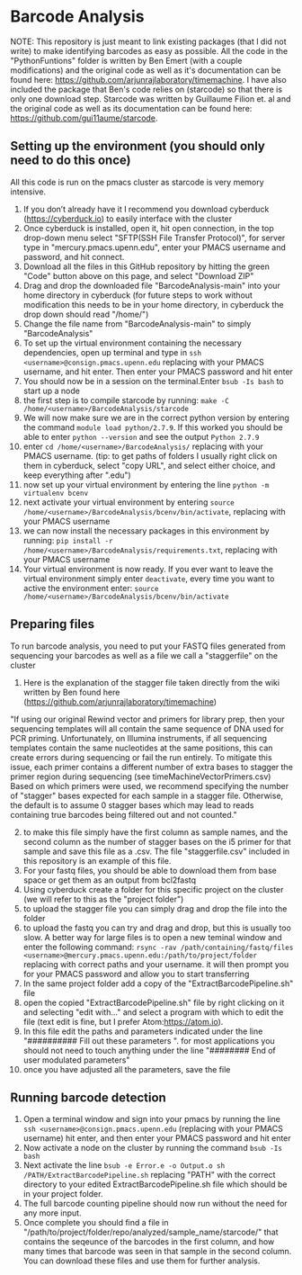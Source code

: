# Barcode Analysis

NOTE: This repository is just meant to link existing packages (that I did not write) to make identifying barcodes as easy as possible. All the code in the "PythonFuntions" folder is written by Ben Emert (with a couple modifications) and the original code as well as it's documentation can be found here: https://github.com/arjunrajlaboratory/timemachine. I have also included the package that Ben's code relies on (starcode) so that there is only one download step. Starcode was written by Guillaume Filion et. al and the original code as well as its documentation can be found here: https://github.com/gui11aume/starcode.

## Setting up the environment (you should only need to do this once)
   All this code is run on the pmacs cluster as starcode is very memory intensive.
 1. If you don’t already have it I recommend you download cyberduck (https://cyberduck.io) to easily interface with the cluster
 2. Once cyberduck is installed, open it, hit open connection, in the top drop-down menu select "SFTP(SSH File Transfer Protocol)", for server type in "mercury.pmacs.upenn.edu", enter your PMACS username and password, and hit connect.
 3. Download all the files in this GitHub repository by hitting the green "Code" button above on this page, and select "Download ZIP"
 4. Drag and drop the downloaded file "BarcodeAnalysis-main" into your home directory in cyberduck (for future steps to work without modification this needs to be in your home directory, in cyberduck the drop down should read "/home/<username>")
 5. Change the file name from "BarcodeAnalysis-main" to simply "BarcodeAnalysis"
 6. To set up the virtual environment containing the necessary dependencies, open up terminal and type in `ssh <username>@consign.pmacs.upenn.edu` replacing <username> with your PMACS username, and hit enter. Then enter your PMACS password and hit enter
 7. You should now be in a session on the terminal.Enter `bsub -Is bash` to start up a node
 8. the first step is to compile starcode by running: `make -C /home/<username>/BarcodeAnalysis/starcode`
 8. We will now make sure we are in the correct python version by entering the command `module load python/2.7.9`. If this worked you should be able to enter `python --version` and see the output `Python 2.7.9`
 9. enter `cd /home/<username>/BarcodeAnalysis/` replacing <username> with your PMACS username. (tip: to get paths of folders I usually right click on them in cyberduck, select "copy URL", and select either choice, and keep everything after ".edu")
 10. now set up your virtual environment by entering the line `python -m virtualenv bcenv`
 11. next activate your virtual environment by entering `source /home/<username>/BarcodeAnalysis/bcenv/bin/activate`, replacing <username> with your PMACS username
 12. we can now install the necessary packages in this environment by running: `pip install -r /home/<username>/BarcodeAnalysis/requirements.txt`, replacing <username> with your PMACS username
 13. Your virtual environment is now ready. If you ever want to leave the virtual environment simply enter `deactivate`, every time you want to active the environment enter: `source /home/<username>/BarcodeAnalysis/bcenv/bin/activate`


## Preparing files
  To run barcode analysis, you need to put your FASTQ files generated from sequencing your barcodes as well as a file we call a "staggerfile" on the cluster
  1. Here is the explanation of the stagger file taken directly from the wiki written by Ben found here (https://github.com/arjunrajlaboratory/timemachine)
  
"If using our original Rewind vector and primers for library prep, then your sequencing templates will all contain the same sequence of DNA used for PCR priming. Unfortunately, on Illumina instruments, if all sequencing templates contain the same nucleotides at the same positions, this can create errors during sequencing or fail the run entirely. To mitigate this issue, each primer contains a different number of extra bases to stagger the primer region during sequencing (see timeMachineVectorPrimers.csv)
Based on which primers were used, we recommend specifying the number of "stagger" bases expected for each sample in a stagger file. Otherwise, the default is to assume 0 stagger bases which may lead to reads containing true barcodes being filtered out and not counted."

  2. to make this file simply have the first column as sample names, and the second column as the number of stagger bases on the i5 primer for that sample and save this file as a .csv. The file "staggerfile.csv" included in this repository is an example of this file.
  3. For your fastq files, you should be able to download them from base space or get them as an output from bcl2fastq
  4. Using cyberduck create a folder for this specific project on the cluster (we will refer to this as the "project folder")
  5. to upload the stagger file you can simply drag and drop the file into the folder
  6. to upload the fastq you can try and drag and drop, but this is usually too slow. A better way for large files is to open a new teminal window and enter the following command: `rsync -rav /path/containing/fastq/files <username>@mercury.pmacs.upenn.edu:/path/to/project/folder` replacing with correct paths and your username. it will then prompt you for your PMACS password and allow you to start transferring
  7. In the same project folder add a copy of the "ExtractBarcodePipeline.sh" file
  8. open the copied "ExtractBarcodePipeline.sh" file by right clicking on it and selecting "edit with..." and select a program with which to edit the file (text edit is fine, but I prefer Atom:https://atom.io).
  9. In this file edit the paths and parameters indicated under the line "########## Fill out these parameters ". for most applications you should not need to touch anything under the line "######## End of user modulated parameters"
  10. once you have adjusted all the parameters, save the file
  
  ## Running barcode detection
 1. Open a terminal window and sign into your pmacs by running the line `ssh <username>@consign.pmacs.upenn.edu` (replacing <username> with your PMACS username) hit enter, and then enter your PMACS password and hit enter
 2. Now activate a node on the cluster by running the command `bsub -Is bash`
 3. Next activate the line `bsub -e Error.e -o Output.o sh /PATH/ExtractBarcodePipeline.sh` replacing "PATH" with the correct directory to your edited ExtractBarcodePipeline.sh file which should be in your project folder.
 4. The full barcode counting pipeline should now run without the need for any more input.
 5. Once complete you should find a file in "/path/to/project/folder/repo/analyzed/sample_name/starcode/" that contains the seqeunce of the barcodes in the first column, and how many times that barcode was seen in that sample in the second column. You can download these files and use them for further analysis.




